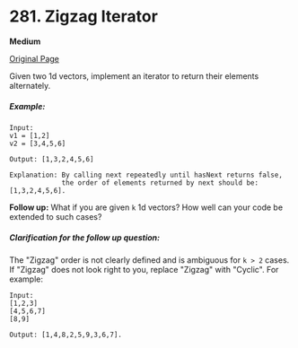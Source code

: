 # 281. Zigzag Iterator

**Medium**

[Original Page](https://leetcode.com/problems/zigzag-iterator/)

Given two 1d vectors, implement an iterator to return their elements alternately.

##### Example:
```
Input:
v1 = [1,2]
v2 = [3,4,5,6] 

Output: [1,3,2,4,5,6]

Explanation: By calling next repeatedly until hasNext returns false, 
             the order of elements returned by next should be: [1,3,2,4,5,6].
```

__Follow up:__ What if you are given `k` 1d vectors? How well can your code be extended to such cases?

##### Clarification for the follow up question:
The "Zigzag" order is not clearly defined and is ambiguous for `k > 2` cases. If "Zigzag" does not look right to you, replace "Zigzag" with "Cyclic". For example:

```
Input:
[1,2,3]
[4,5,6,7]
[8,9]

Output: [1,4,8,2,5,9,3,6,7].
```
